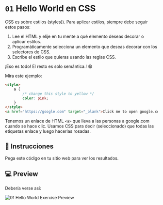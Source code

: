 # `01` Hello World en CSS

CSS es sobre estilos (styles)). Para aplicar estilos, siempre debe seguir estos pasos:

1. Lee el HTML y elije en tu mente a qué elemento deseas decorar o aplicar estilos.
1. Programáticamente selecciona un elemento que deseas decorar con los selectores de CSS.
2. Escribe el estilo que quieras usando las reglas CSS.

¡Eso es todo! El resto es solo semántica.! 😁

Mira este ejemplo:

```HTML
<style>
    a {
        /* change this style to yellow */
        color: pink;
    }
</style>
<a href="https://google.com" target="_blank">Click me to open google.com</a>
```

Tenemos un enlace de HTML `<a>` que lleva a las personas a google.com cuando se hace clic.
Usamos CSS para decir (seleccionado) que todas las etiquetas enlace y luego hacerlas rosadas.

## 📝 Instrucciones

Pega este código en tu sitio web para ver los resultados.

## 💻 Preview

Debería verse así:

![01 Hello World Exercise Preview](https://ucarecdn.com/7e9496c0-549a-4767-b771-13b9bfc5d9c2/)